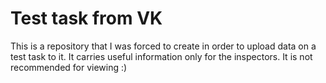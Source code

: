 # Test task from VK
This is a repository that I was forced to create in order to upload data on a test task to it. It carries useful information only for the inspectors. It is not recommended for viewing :)
